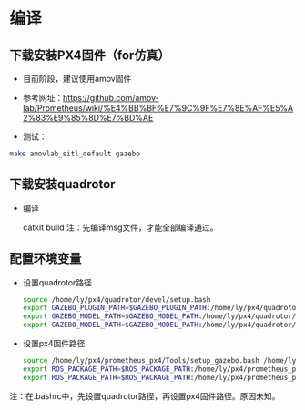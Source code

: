 # 编译
## 下载安装PX4固件（for仿真）

- 目前阶段，建议使用amov固件

- 参考网址：https://github.com/amov-lab/Prometheus/wiki/%E4%BB%BF%E7%9C%9F%E7%8E%AF%E5%A2%83%E9%85%8D%E7%BD%AE

- 测试：

```bash
make amovlab_sitl_default gazebo
```



## 下载安装quadrotor

- 编译

    catkit build
注：先编译msg文件，才能全部编译通过。



## 配置环境变量

- 设置quadrotor路径

  ```bash
  source /home/ly/px4/quadrotor/devel/setup.bash
  export GAZEBO_PLUGIN_PATH=$GAZEBO_PLUGIN_PATH:/home/ly/px4/quadrotor/devel/lib
  export GAZEBO_MODEL_PATH=$GAZEBO_MODEL_PATH:/home/ly/px4/quadrotor/src/Simulator/gazebo_simulator/models
  export GAZEBO_MODEL_PATH=$GAZEBO_MODEL_PATH:/home/ly/px4/quadrotor/src/Simulator/gazebo_simulator/amov_models
  ```

- 设置px4固件路径

  ```bash
  source /home/ly/px4/prometheus_px4/Tools/setup_gazebo.bash /home/ly/px4/prometheus_px4 /home/ly/px4/prometheus_px4/build/amovlab_sitl_default
  export ROS_PACKAGE_PATH=$ROS_PACKAGE_PATH:/home/ly/px4/prometheus_px4
  export ROS_PACKAGE_PATH=$ROS_PACKAGE_PATH:/home/ly/px4/prometheus_px4/Tools/sitl_gazebo
  ```

注：在.bashrc中，先设置quadrotor路径，再设置px4固件路径。原因未知。